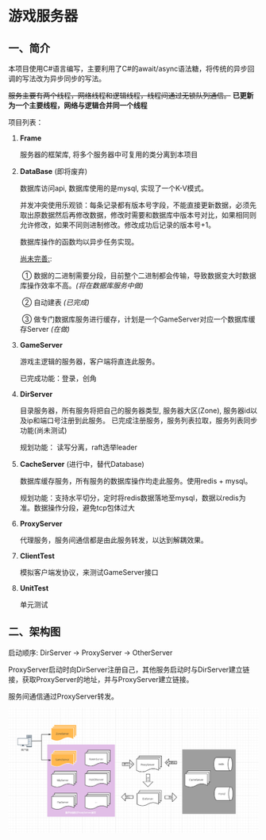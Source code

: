 # 游戏服务器

## 一、简介

本项目使用C#语言编写，主要利用了C#的await/async语法糖，将传统的异步回调的写法改为异步同步的写法。

~~服务主要有两个线程，网络线程和逻辑线程，线程间通过无锁队列通信。~~
**已更新为一个主要线程，网络与逻辑合并同一个线程**

项目列表：

1. **Frame**

   服务器的框架库, 将多个服务器中可复用的类分离到本项目
   
2. **DataBase** (即将废弃)

   数据库访问api, 数据库使用的是mysql, 实现了一个K-V模式。

   并发冲突使用乐观锁：每条记录都有版本号字段，不能直接更新数据，必须先取出原数据然后再修改数据，修改时需要和数据库中版本号对比，如果相同则允许修改，如果不同则进制修改。修改成功后记录的版本号+1。

   数据库操作的函数均以异步任务实现。

   <u>尚未完善:</u>:  

   ​	① 数据的二进制需要分段，目前整个二进制都会传输，导致数据变大时数据库操作效率不高。*(将在数据库服务中做)*

   ​	② 自动建表 *(已完成)*

   ​	③ 做专门数据库服务进行缓存，计划是一个GameServer对应一个数据库缓存Server *(在做)*
   
3. **GameServer**

   游戏主逻辑的服务器，客户端将直连此服务。

   已完成功能：登录，创角
   
4. **DirServer**

   目录服务器，所有服务将把自己的服务器类型, 服务器大区(Zone), 服务器id以及ip和端口号注册到此服务。
   已完成注册服务，服务列表拉取，服务列表同步功能(尚未测试)
   
   规划功能： 读写分离，raft选举leader
   
5. **CacheServer** (进行中，替代Database)

   数据库缓存服务，所有服务的数据库操作均走此服务。使用redis + mysql。
   
   规划功能：支持水平切分，定时将redis数据落地至mysql，数据以redis为准。数据操作分段，避免tcp包体过大
   
6. **ProxyServer**

   代理服务，服务间通信都是由此服务转发，以达到解耦效果。

7. **ClientTest**

   模拟客户端发协议，来测试GameServer接口

8. **UnitTest**

   单元测试



## 二、架构图

启动顺序: DirServer -> ProxyServer -> OtherServer

ProxyServer启动时向DirServer注册自己，其他服务启动时与DirServer建立链接，获取ProxyServer的地址，并与ProxyServer建立链接。

服务间通信通过ProxyServer转发。



![架构图](./架构图.png)

